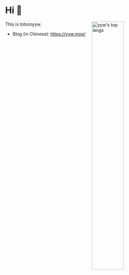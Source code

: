 # Hi 👋

<a href="https://github.com/iBug">
<img
  src="https://github-readme-stats.vercel.app/api/top-langs/?username=yuanyiwei&layout=compact"
  title="yyw's top langs"
  align="right"
  width="45%"
/>
</a>

This is totoroyyw.

 - Blog (in Chinese): https://yyw.moe/

